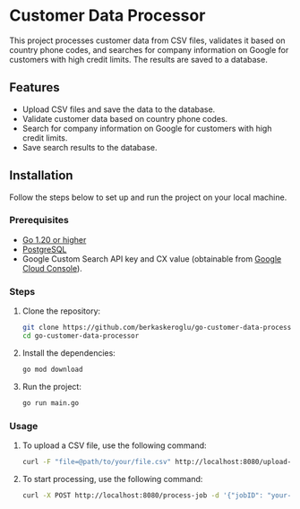 # Customer Data Processor

This project processes customer data from CSV files, validates it based on country phone codes, and searches for company information on Google for customers with high credit limits. The results are saved to a database.

## Features

- Upload CSV files and save the data to the database.
- Validate customer data based on country phone codes.
- Search for company information on Google for customers with high credit limits.
- Save search results to the database.

## Installation

Follow the steps below to set up and run the project on your local machine.

### Prerequisites

- [Go 1.20 or higher](https://golang.org/dl/)
- [PostgreSQL](https://www.postgresql.org/download/)
- Google Custom Search API key and CX value (obtainable from [Google Cloud Console](https://console.cloud.google.com/)).

### Steps

1. Clone the repository:
   
   ```bash
   git clone https://github.com/berkaskeroglu/go-customer-data-processor.git
   cd go-customer-data-processor
3. Install the dependencies:
   
   ```bash
   go mod download
4. Run the project:
   
   ```bash
   go run main.go

### Usage

1. To upload a CSV file, use the following command:
   
   ```bash
   curl -F "file=@path/to/your/file.csv" http://localhost:8080/upload-csv
3. To start processing, use the following command:
   
   ```bash
   curl -X POST http://localhost:8080/process-job -d '{"jobID": "your-job-id"}'
